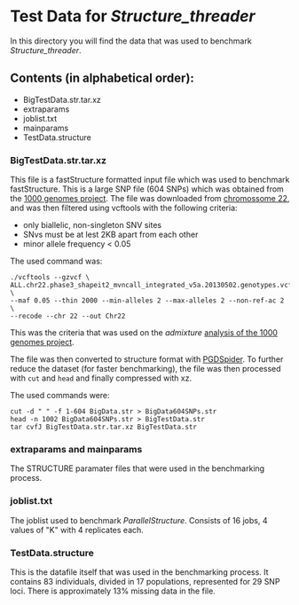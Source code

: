 # Test Data for  *Structure_threader*

In this directory you will find the data that was used to benchmark *Structure_threader*.

## Contents (in alphabetical order):

* BigTestData.str.tar.xz
* extraparams
* joblist.txt
* mainparams
* TestData.structure

### BigTestData.str.tar.xz

This file is a fastStructure formatted input file which was used to benchmark fastStructure. This is a large SNP file (604 SNPs) which was obtained from the [1000 genomes project](http://www.1000genomes.org). The file was downloaded from [chromossome 22](http://ftp.1000genomes.ebi.ac.uk/vol1/ftp/release/20130502/ALL.chr22.phase3_shapeit2_mvncall_integrated_v5a.20130502.genotypes.vcf.gz), and was then filtered using vcftools with the following criteria:

* only biallelic, non-singleton SNV sites
* SNvs must be at lest 2KB apart from each other
* minor allele frequency < 0.05

The used command was:

    ./vcftools --gzvcf \
    ALL.chr22.phase3_shapeit2_mvncall_integrated_v5a.20130502.genotypes.vcf.gz \
    --maf 0.05 --thin 2000 --min-alleles 2 --max-alleles 2 --non-ref-ac 2 \
    --recode --chr 22 --out Chr22

This was the criteria that was used on the *admixture* [analysis of the 1000 genomes project](http://ftp.1000genomes.ebi.ac.uk/vol1/ftp/release/20130502/supporting/admixture_files/README.admixture_20141217).

The file was then converted to structure format with [PGDSpider](http://www.cmpg.unibe.ch/software/PGDSpider/).
To further reduce the dataset (for faster benchmarking), the file was then processed with `cut` and `head` and finally compressed with xz.

The used commands were:

    cut -d " " -f 1-604 BigData.str > BigData604SNPs.str
    head -n 1002 BigData604SNPs.str > BigTestData.str
    tar cvfJ BigTestData.str.tar.xz BigTestData.str


### extraparams and mainparams

The STRUCTURE paramater files that were used in the benchmarking process.

### joblist.txt

The joblist used to benchmark *ParallelStructure*. Consists of 16 jobs, 4 values of "K" with 4 replicates each.

### TestData.structure

This is the datafile itself  that was used in the benchmarking process.
It contains 83 individuals, divided in 17 populations, represented for 29 SNP loci.
There is approximately 13% missing data in the file.
